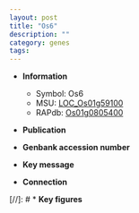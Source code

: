 ```yaml
---
layout: post
title: "Os6"
description: ""
category: genes
tags: 
---
```


* **Information**  
    + Symbol: Os6  
    + MSU: [LOC_Os01g59100](http://rice.uga.edu/cgi-bin/ORF_infopage.cgi?orf=LOC_Os01g59100)  
    + RAPdb: [Os01g0805400](http://rapdb.dna.affrc.go.jp/viewer/gbrowse_details/irgsp1?name=Os01g0805400)  

* **Publication**  

* **Genbank accession number**  

* **Key message**  

* **Connection**  

[//]: # * **Key figures**  


